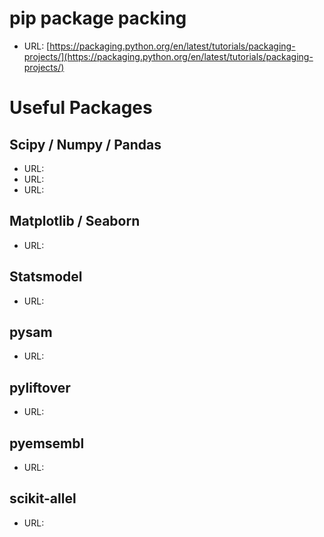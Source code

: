 
# pip package packing
- URL: [https://packaging.python.org/en/latest/tutorials/packaging-projects/](https://packaging.python.org/en/latest/tutorials/packaging-projects/)

# Useful Packages
## Scipy / Numpy / Pandas
- URL:[]()
- URL:[]()
- URL:[]()

## Matplotlib / Seaborn
- URL:[]()

## Statsmodel
- URL:[]()

## pysam  
- URL:[]()

## pyliftover
- URL:[]()

## pyemsembl
- URL:[]()

## scikit-allel
- URL:[]()
